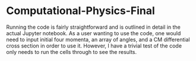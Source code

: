 # Computational-Physics-Final
Running the code is fairly straightforward and is outlined in detail in the actual Jupyter notebook. As a user wanting to 
use the code, one would need to input initial four momenta, an array of angles, and a CM differential cross section in order
to use it. However, I have a trivial test of the code only needs to run the cells through to see the results.
